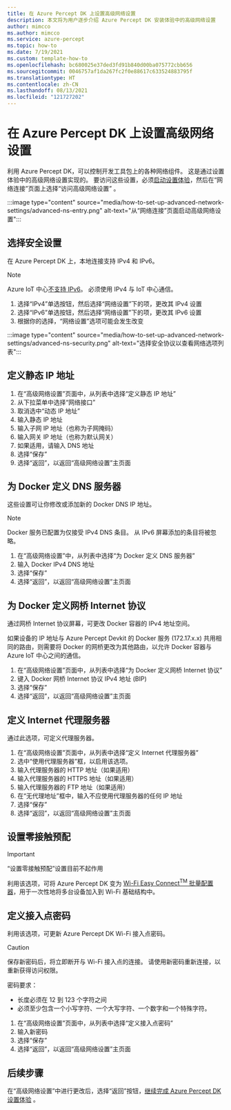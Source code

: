 ```yaml
---
title: 在 Azure Percept DK 上设置高级网络设置
description: 本文将为用户逐步介绍 Azure Percept DK 安装体验中的高级网络设置
author: mimcco
ms.author: mimcco
ms.service: azure-percept
ms.topic: how-to
ms.date: 7/19/2021
ms.custom: template-how-to
ms.openlocfilehash: bc680025e37ded3fd91b840d00ba075772cbb656
ms.sourcegitcommit: 0046757af1da267fc2f0e88617c633524883795f
ms.translationtype: HT
ms.contentlocale: zh-CN
ms.lasthandoff: 08/13/2021
ms.locfileid: "121727202"
---
```

# <a name="set-up-advanced-network-settings-on-the-azure-percept-dk"></a>在 Azure Percept DK 上设置高级网络设置

利用 Azure Percept DK，可以控制开发工具包上的各种网络组件。 这是通过设置体验中的高级网络设置实现的。 要访问这些设置，必须[启动设置体验](./quickstart-percept-dk-set-up.md)，然后在“网络连接”页面上选择“访问高级网络设置” 。

:::image type="content" source="media/how-to-set-up-advanced-network-settings/advanced-ns-entry.png" alt-text="从“网络连接”页面启动高级网络设置":::

## <a name="select-the-security-setting"></a>选择安全设置
在 Azure Percept DK 上，本地连接支持 IPv4 和 IPv6。

> [!NOTE]
> Azure IoT 中心[不支持 IPv6](../iot-hub/iot-hub-understand-ip-address.md#support-for-ipv6)。 必须使用 IPv4 与 IoT 中心通信。
1. 选择“IPv4”单选按钮，然后选择“网络设置”下的项，更改其 IPv4 设置
1. 选择“IPv6”单选按钮，然后选择“网络设置”下的项，更改其 IPv6 设置
1. 根据你的选择，“网络设置”选项可能会发生改变

:::image type="content" source="media/how-to-set-up-advanced-network-settings/advanced-ns-security.png" alt-text="选择安全协议以查看网络选项列表":::

## <a name="define-a-static-ip-address"></a>定义静态 IP 地址

1. 在“高级网络设置”页面中，从列表中选择“定义静态 IP 地址” 
1. 从下拉菜单中选择“网络接口”
1. 取消选中“动态 IP 地址”
1. 输入静态 IP 地址
1. 输入子网 IP 地址（也称为子网掩码）
1. 输入网关 IP 地址（也称为默认网关）
1. 如果适用，请输入 DNS 地址
1. 选择“保存”
1. 选择“返回”，以返回“高级网络设置”主页面 

## <a name="define-dns-server-for-docker"></a>为 Docker 定义 DNS 服务器
这些设置可让你修改或添加新的 Docker DNS IP 地址。

> [!NOTE]
> Docker 服务已配置为仅接受 IPv4 DNS 条目。  从 IPv6 屏幕添加的条目将被忽略。

1. 在“高级网络设置”中，从列表中选择“为 Docker 定义 DNS 服务器” 
1. 输入 Docker IPv4 DNS 地址
1. 选择“保存”
1. 选择“返回”，以返回“高级网络设置”主页面 

## <a name="define-bridge-internet-protocol-for-docker"></a>为 Docker 定义网桥 Internet 协议
通过网桥 Internet 协议屏幕，可更改 Docker 容器的 IPv4 地址空间。

如果设备的 IP 地址与 Azure Percept Devkit 的 Docker 服务 (172.17.x.x) 共用相同的路由，则需要将 Docker 的网桥更改为其他路由，以允许 Docker 容器与 Azure IoT 中心之间的通信。  

1. 在“高级网络设置”页面中，从列表中选择“为 Docker 定义网桥 Internet 协议” 
1. 键入 Docker 网桥 Internet 协议 IPv4 地址 (BIP)
1. 选择“保存”
1. 选择“返回”，以返回“高级网络设置”主页面 

## <a name="define-an-internet-proxy-server"></a>定义 Internet 代理服务器
通过此选项，可定义代理服务器。    

1. 在“高级网络设置”页面中，从列表中选择“定义 Internet 代理服务器” 
1. 选中“使用代理服务器”框，以启用该选项。
1. 输入代理服务器的 HTTP 地址（如果适用）
1. 输入代理服务器的 HTTPS 地址（如果适用）
1. 输入代理服务器的 FTP 地址（如果适用）
1. 在“无代理地址”框中，输入不应使用代理服务器的任何 IP 地址
1. 选择“保存”
1. 选择“返回”，以返回“高级网络设置”主页面 

## <a name="setup-zero-touch-provisioning"></a>设置零接触预配

> [!IMPORTANT]
> “设置零接触预配”设置目前不起作用

利用该选项，可将 Azure Percept DK 变为 [Wi-Fi Easy Connect<sup>TM</sup> 批量配置器](https://techcommunity.microsoft.com/t5/internet-of-things/simplify-wi-fi-iot-device-onboarding-with-zero-touch/ba-p/2161129#:~:text=A%20Wi-Fi%20Easy%20Connect%E2%84%A2%20Configurator%2C%20paired%20with%20the,device%20to%20any%20WPA2-Personal%20or%20WPA3-Personal%20wireless%20LAN.)，用于一次性地将多台设备加入到 Wi-Fi 基础结构中。  

## <a name="define-access-point-passphrase"></a>定义接入点密码 
利用该选项，可更新 Azure Percept DK Wi-Fi 接入点密码。  

> [!CAUTION]
> 保存新密码后，将立即断开与 Wi-Fi 接入点的连接。  请使用新密码重新连接，以重新获得访问权限。  

密码要求：
- 长度必须在 12 到 123 个字符之间
- 必须至少包含一个小写字符、一个大写字符、一个数字和一个特殊字符。

1. 在“高级网络设置”页面中，从列表中选择“定义接入点密码” 
1. 输入新密码
1. 选择“保存”
1. 选择“返回”，以返回“高级网络设置”主页面 

## <a name="next-steps"></a>后续步骤
在“高级网络设置”中进行更改后，选择“返回”按钮，[继续完成 Azure Percept DK 设置体验](./quickstart-percept-dk-set-up.md) 。